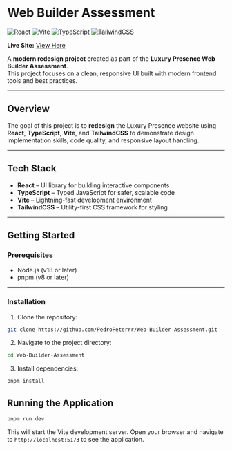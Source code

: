 # Web Builder Assessment

[![React](https://img.shields.io/badge/react-%2320232a.svg?style=for-the-badge&logo=react&logoColor=%2361DAFB)](https://reactjs.org/)
[![Vite](https://img.shields.io/badge/vite-%23646CFF.svg?style=for-the-badge&logo=vite&logoColor=white)](https://vitejs.dev/)
[![TypeScript](https://img.shields.io/badge/TypeScript-%23007ACC.svg?style=for-the-badge&logo=typescript&logoColor=white)](https://www.typescriptlang.org/)
[![TailwindCSS](https://img.shields.io/badge/TailwindCSS-%2338B2AC.svg?style=for-the-badge&logo=tailwind-css&logoColor=white)](https://tailwindcss.com/)

**Live Site:** [View Here](https://web-builder-assessment-two.vercel.app)

A **modern redesign project** created as part of the **Luxury Presence Web Builder Assessment**.  
This project focuses on a clean, responsive UI built with modern frontend tools and best practices.

---

## Overview

The goal of this project is to **redesign** the Luxury Presence website using **React**, **TypeScript**, **Vite**, and **TailwindCSS** to demonstrate design implementation skills, code quality, and responsive layout handling.

---

## Tech Stack

- **React** – UI library for building interactive components  
- **TypeScript** – Typed JavaScript for safer, scalable code  
- **Vite** – Lightning-fast development environment  
- **TailwindCSS** – Utility-first CSS framework for styling  

---

##  Getting Started

### Prerequisites

- Node.js (v18 or later)
- pnpm (v8 or later)

---

### Installation

1. Clone the repository:
  ```bash
  git clone https://github.com/PedroPeterrr/Web-Builder-Assessment.git
  ```
2. Navigate to the project directory:
  ```bash
  cd Web-Builder-Assessment
  ```
3. Install dependencies:
  ```bash
  pnpm install
  ```
##  Running the Application
  ```bash
  pnpm run dev
  ```

This will start the Vite development server. Open your browser and navigate to `http://localhost:5173` to see the application.
